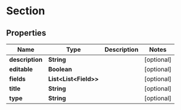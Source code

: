 

# Section


## Properties

Name | Type | Description | Notes
------------ | ------------- | ------------- | -------------
**description** | **String** |  |  [optional]
**editable** | **Boolean** |  |  [optional]
**fields** | **List&lt;List&lt;Field&gt;&gt;** |  |  [optional]
**title** | **String** |  |  [optional]
**type** | **String** |  |  [optional]



